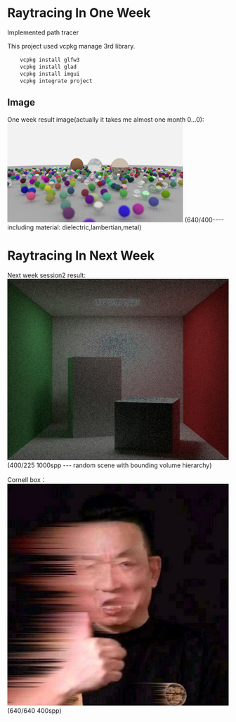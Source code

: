 # Raytracing In One Week
Implemented path tracer

This project used vcpkg manage 3rd library.

```
    vcpkg install glfw3
    vcpkg install glad
    vcpkg install imgui
    vcpkg integrate project 
```

## Image
One week result image(actually it takes me almost one month 0...0):  
![img](images/random.png)
(640/400----including material: dielectric,lambertian,metal)

# Raytracing In Next Week  
Next week session2 result:  
![img](images/cornellBox.jpg)  
(400/225 1000spp --- random scene with bounding volume hierarchy)

Cornell box：  
![img](images/shaoji.jpg)   
(640/640 400spp)  
